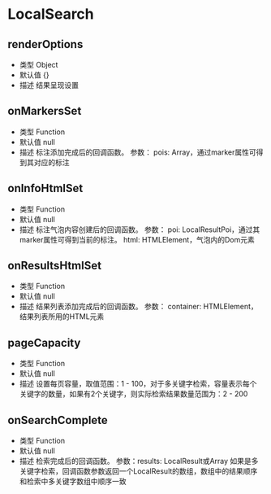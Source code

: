 

# LocalSearch

## renderOptions
* 类型  Object
* 默认值 {}
* 描述 结果呈现设置


## onMarkersSet
* 类型  Function
* 默认值 null
* 描述 标注添加完成后的回调函数。 参数： pois: Array，通过marker属性可得到其对应的标注

## onInfoHtmlSet
* 类型  Function
* 默认值 null
* 描述  标注气泡内容创建后的回调函数。 参数： poi: LocalResultPoi，通过其marker属性可得到当前的标注。 html: HTMLElement，气泡内的Dom元素

## onResultsHtmlSet
* 类型  Function
* 默认值 null
* 描述 结果列表添加完成后的回调函数。 参数： container: HTMLElement，结果列表所用的HTML元素 

## pageCapacity
* 类型  Function
* 默认值 null
* 描述  设置每页容量，取值范围：1 - 100，对于多关键字检索，容量表示每个关键字的数量，如果有2个关键字，则实际检索结果数量范围为：2 - 200

## onSearchComplete
* 类型  Function
* 默认值  null
* 描述 检索完成后的回调函数。 参数：results: LocalResult或Array 如果是多关键字检索，回调函数参数返回一个LocalResult的数组，数组中的结果顺序和检索中多关键字数组中顺序一致




